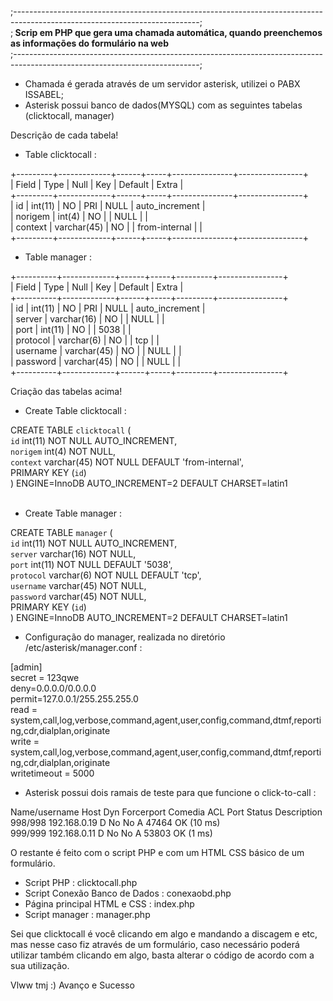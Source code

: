 ;----------------------------------------------------------------------------------------------------------------------------; </br>
;<b> Scrip em PHP que gera uma chamada automática, quando preenchemos as informações do formulário na web </b><br>
;----------------------------------------------------------------------------------------------------------------------------;<br>

- Chamada é gerada através de um servidor asterisk, utilizei o PABX ISSABEL;</br>
- Asterisk possui banco de dados(MYSQL) com as seguintes tabelas (clicktocall, manager)</br>

Descrição de cada tabela!</br>

* Table clicktocall : </br>

+---------+-------------+------+-----+---------------+----------------+<br>
| Field   | Type        | Null | Key | Default       | Extra          |<br>
+---------+-------------+------+-----+---------------+----------------+<br>
| id      | int(11)     | NO   | PRI | NULL          | auto_increment |<br>
| norigem | int(4)      | NO   |     | NULL          |                |<br>
| context | varchar(45) | NO   |     | from-internal |                |<br>
+---------+-------------+------+-----+---------------+----------------+<br>

* Table manager :<br>

+----------+-------------+------+-----+---------+----------------+<br>
| Field    | Type        | Null | Key | Default | Extra          |<br>
+----------+-------------+------+-----+---------+----------------+<br>
| id       | int(11)     | NO   | PRI | NULL    | auto_increment |<br>
| server   | varchar(16) | NO   |     | NULL    |                |<br>
| port     | int(11)     | NO   |     | 5038    |                |<br>
| protocol | varchar(6)  | NO   |     | tcp     |                |<br>
| username | varchar(45) | NO   |     | NULL    |                |<br>
| password | varchar(45) | NO   |     | NULL    |                |<br>
+----------+-------------+------+-----+---------+----------------+<br>

Criação das tabelas acima!<br>

* Create Table clicktocall :<br>

CREATE TABLE `clicktocall` (<br>
  `id` int(11) NOT NULL AUTO_INCREMENT,<br>
  `norigem` int(4) NOT NULL,<br>
  `context` varchar(45) NOT NULL DEFAULT 'from-internal',<br>
  PRIMARY KEY (`id`)<br>
) ENGINE=InnoDB AUTO_INCREMENT=2 DEFAULT CHARSET=latin1<br>
</br>

* Create Table manager :<br>

CREATE TABLE `manager` (<br>
  `id` int(11) NOT NULL AUTO_INCREMENT,<br>
  `server` varchar(16) NOT NULL,<br>
  `port` int(11) NOT NULL DEFAULT '5038',<br>
  `protocol` varchar(6) NOT NULL DEFAULT 'tcp',<br>
  `username` varchar(45) NOT NULL,<br>
  `password` varchar(45) NOT NULL,<br>
  PRIMARY KEY (`id`)</br>
) ENGINE=InnoDB AUTO_INCREMENT=2 DEFAULT CHARSET=latin1<br>


- Configuração do manager, realizada no diretório /etc/asterisk/manager.conf :<br>

[admin]<br>
secret = 123qwe<br>
deny=0.0.0.0/0.0.0.0<br>
permit=127.0.0.1/255.255.255.0<br>
read = system,call,log,verbose,command,agent,user,config,command,dtmf,reporting,cdr,dialplan,originate<br>
write = system,call,log,verbose,command,agent,user,config,command,dtmf,reporting,cdr,dialplan,originate<br>
writetimeout = 5000<br>

- Asterisk possui dois ramais de teste para que funcione o click-to-call : <br>

Name/username             Host                                    Dyn Forcerport Comedia    ACL Port     Status      Description<br>
998/998                   192.168.0.19                             D  No         No          A  47464    OK (10 ms)                 
999/999                   192.168.0.11                             D  No         No          A  53803    OK (1 ms)<br> 

O restante é feito com o script PHP e com um HTML CSS básico de um formulário.<br>

- Script PHP : clicktocall.php<br>
- Script Conexão Banco de Dados : conexaobd.php<br>
- Página principal HTML e CSS : index.php<br>
- Script manager : manager.php<br>

Sei que clicktocall é você clicando em algo e mandando a discagem e etc, mas nesse caso fiz através de um formulário, caso necessário poderá utilizar também clicando em algo, basta alterar o código de acordo com a sua utilização.<br>

Vlww tmj :)
Avanço e Sucesso

